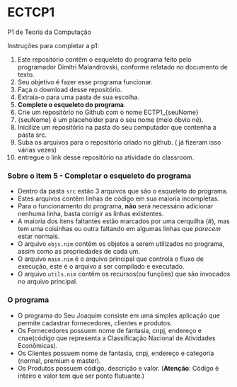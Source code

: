 # ECTCP1
P1 de Teoria da Computação

Instruções para completar a p1:
1. Este repositório contêm o esqueleto do programa feito pelo programador Dimitri Malandrovski, conforme relatado no documento de texto.
2. Seu objetivo é fazer esse programa funcionar.
3. Faça o download desse repositório.
4. Extraia-o para uma pasta de sua escolha.
5. **Complete o esqueleto do programa**.
6. Crie um repositório no Github com o nome ECTP1_{seuNome}
7. {seuNome} é um placeholder para o seu nome (meio óbvio né). 
8. Inicilize um repositório na pasta do seu computador que contenha a pasta src.
9. Suba os arquivos para o repositório criado no github. ( já fizeram isso várias vezes) 
10. entregue o link desse repositório na atividade do classroom.


### Sobre o item 5 - Completar o esqueleto do programa
* Dentro da pasta `src` estão 3 arquivos que são o esqueleto do programa.
* Estes arquivos contêm linhas de código em sua maioria incompletas.
* Para o funcionamento do programa, **não** será necessário adicionar nenhuma linha, basta corrigir as linhas existentes.
* A maioria dos itens faltantes estão marcados por uma cerquilha (#), mas tem uma coisinhas ou outra faltando em algumas linhas que *parecem* estar normais.
* O arquivo `objs.nim` contêm os objetos a serem utilizados no programa, assim como as propriedades de cada um.
* O arquivo `main.nim` é o arquivo principal que controla o fluxo de execução, este é o arquivo a ser compilado e executado.
* O arquivo `utils.nim` contêm os recursos(ou funções) que são invocados no arquivo principal.

### O programa
* O programa do Seu Joaquim consiste em uma simples aplicação que permite cadastrar fornecedores, clientes e produtos.
* Os Fornecedores possuem nome de fantasia, cnpj, endereço e cnae(código que representa a Classificação Nacional de Atividades Econômicas).
* Os Clientes possuem nome de fantasia, cnpj, endereço e categoria (normal, premium e master).
* Os Produtos possuem código, descrição e valor. (**Atenção**: Código é inteiro e valor tem que ser ponto flutuante.)
